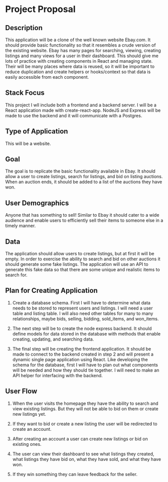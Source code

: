 # Project Proposal

## Description

This application will be a clone of the well known website Ebay.com. It should provide basic functionality so that it resembles a crude version of the existing website. Ebay has many pages for searching, viewing, creating listings and many views for a user in their dashboard. This should give me lots of practice with creating components in React and managing state. Their will be many places where data is reused, so it will be important to reduce duplication and create helpers or hooks/context so that data is easily accessible from each component.

## Stack Focus

This project I wll include both a frontend and a backend server. I will be a React application made with create-react-app. NodeJS and Express will be made to use the backend and it will communicate with a Postgres.

## Type of Application

This will be a website.

## Goal

The goal is to replicate the basic functionality available in Ebay. It should allow a user to create listings, search for listings, and bid on listing auctions. When an auction ends, it should be added to a list of the auctions they have won.

## User Demographics

Anyone that has something to sell! Similar to Ebay it should cater to a wide audience and enable users to efficiently sell their items to someone else in a timely manner.

## Data

The application should allow users to create listings, but at first it will be empty. In order to exercise the ability to search and bid on other auctions it should generate some fake listings. The application will use an API to generate this fake data so that there are some unique and realistic items to search for.

## Plan for Creating Application

1. Create a database schema. First I will have to determine what data needs to be stored to represent users and listings. I will need a user table and listing table. I will also need other tables for many to many relationships, maybe bids, selling, bidding, sold_items, and won_items.

2. The next step will be to create the node express backend. It should define models for data stored in the database with methods that enable creating, updating, and searching data.

3. The final step will be creating the frontend application. It should be made to connect to the backend created in step 2 and will present a dynamic single page application using React. Like developing the schema for the database, first I will have to plan out what components will be needed and how they should tie together.
I will need to make an API helper for interfacing with the backend. 

## User Flow

1. When the user visits the homepage they have the ability to search and view existing listings. But they will not be able to bid on them or create new listings yet.

2. If they want to bid or create a new listing the user will be redirected to create an account.

3. After creating an account a user can create new listings or bid on existing ones.

4. The user can view their dashboard to see what listings they created, what listings they have bid on, what they have sold, and what they have won.

5. If they win something they can leave feedback for the seller.
